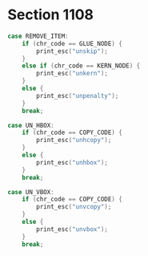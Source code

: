 # Section 1108

```c << Cases of |print_cmd_chr| for symbolic printing of primitives >>+=
case REMOVE_ITEM:
    if (chr_code == GLUE_NODE) {
        print_esc("unskip");
    }
    else if (chr_code == KERN_NODE) {
        print_esc("unkern");
    }
    else {
        print_esc("unpenalty");
    }
    break;

case UN_HBOX:
    if (chr_code == COPY_CODE) {
        print_esc("unhcopy");
    }
    else {
        print_esc("unhbox");
    }
    break;

case UN_VBOX:
    if (chr_code == COPY_CODE) {
        print_esc("unvcopy");
    }
    else {
        print_esc("unvbox");
    }
    break;
```
